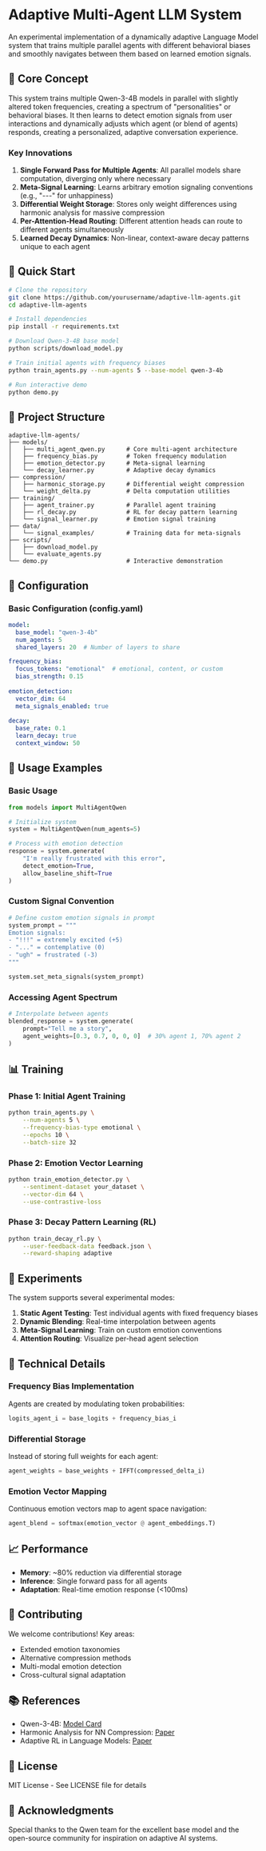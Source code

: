 # Adaptive Multi-Agent LLM System

An experimental implementation of a dynamically adaptive Language Model system that trains multiple parallel agents with different behavioral biases and smoothly navigates between them based on learned emotion signals.

## 🧠 Core Concept

This system trains multiple Qwen-3-4B models in parallel with slightly altered token frequencies, creating a spectrum of "personalities" or behavioral biases. It then learns to detect emotion signals from user interactions and dynamically adjusts which agent (or blend of agents) responds, creating a personalized, adaptive conversation experience.

### Key Innovations

1. **Single Forward Pass for Multiple Agents**: All parallel models share computation, diverging only where necessary
2. **Meta-Signal Learning**: Learns arbitrary emotion signaling conventions (e.g., "---" for unhappiness)
3. **Differential Weight Storage**: Stores only weight differences using harmonic analysis for massive compression
4. **Per-Attention-Head Routing**: Different attention heads can route to different agents simultaneously
5. **Learned Decay Dynamics**: Non-linear, context-aware decay patterns unique to each agent

## 🚀 Quick Start

```bash
# Clone the repository
git clone https://github.com/yourusername/adaptive-llm-agents.git
cd adaptive-llm-agents

# Install dependencies
pip install -r requirements.txt

# Download Qwen-3-4B base model
python scripts/download_model.py

# Train initial agents with frequency biases
python train_agents.py --num-agents 5 --base-model qwen-3-4b

# Run interactive demo
python demo.py
```

## 📁 Project Structure

```
adaptive-llm-agents/
├── models/
│   ├── multi_agent_qwen.py      # Core multi-agent architecture
│   ├── frequency_bias.py        # Token frequency modulation
│   ├── emotion_detector.py      # Meta-signal learning
│   └── decay_learner.py         # Adaptive decay dynamics
├── compression/
│   ├── harmonic_storage.py      # Differential weight compression
│   └── weight_delta.py          # Delta computation utilities
├── training/
│   ├── agent_trainer.py         # Parallel agent training
│   ├── rl_decay.py              # RL for decay pattern learning
│   └── signal_learner.py        # Emotion signal training
├── data/
│   └── signal_examples/         # Training data for meta-signals
├── scripts/
│   ├── download_model.py
│   └── evaluate_agents.py
└── demo.py                      # Interactive demonstration
```

## 🔧 Configuration

### Basic Configuration (config.yaml)
```yaml
model:
  base_model: "qwen-3-4b"
  num_agents: 5
  shared_layers: 20  # Number of layers to share

frequency_bias:
  focus_tokens: "emotional"  # emotional, content, or custom
  bias_strength: 0.15
  
emotion_detection:
  vector_dim: 64
  meta_signals_enabled: true
  
decay:
  base_rate: 0.1
  learn_decay: true
  context_window: 50
```

## 🎯 Usage Examples

### Basic Usage
```python
from models import MultiAgentQwen

# Initialize system
system = MultiAgentQwen(num_agents=5)

# Process with emotion detection
response = system.generate(
    "I'm really frustrated with this error",
    detect_emotion=True,
    allow_baseline_shift=True
)
```

### Custom Signal Convention
```python
# Define custom emotion signals in prompt
system_prompt = """
Emotion signals:
- "!!!" = extremely excited (+5)
- "..." = contemplative (0)
- "ugh" = frustrated (-3)
"""

system.set_meta_signals(system_prompt)
```

### Accessing Agent Spectrum
```python
# Interpolate between agents
blended_response = system.generate(
    prompt="Tell me a story",
    agent_weights=[0.3, 0.7, 0, 0, 0]  # 30% agent 1, 70% agent 2
)
```

## 📊 Training

### Phase 1: Initial Agent Training
```bash
python train_agents.py \
    --num-agents 5 \
    --frequency-bias-type emotional \
    --epochs 10 \
    --batch-size 32
```

### Phase 2: Emotion Vector Learning
```bash
python train_emotion_detector.py \
    --sentiment-dataset your_dataset \
    --vector-dim 64 \
    --use-contrastive-loss
```

### Phase 3: Decay Pattern Learning (RL)
```bash
python train_decay_rl.py \
    --user-feedback-data feedback.json \
    --reward-shaping adaptive
```

## 🧪 Experiments

The system supports several experimental modes:

1. **Static Agent Testing**: Test individual agents with fixed frequency biases
2. **Dynamic Blending**: Real-time interpolation between agents
3. **Meta-Signal Learning**: Train on custom emotion conventions
4. **Attention Routing**: Visualize per-head agent selection

## 🔬 Technical Details

### Frequency Bias Implementation
Agents are created by modulating token probabilities:
```python
logits_agent_i = base_logits + frequency_bias_i
```

### Differential Storage
Instead of storing full weights for each agent:
```python
agent_weights = base_weights + IFFT(compressed_delta_i)
```

### Emotion Vector Mapping
Continuous emotion vectors map to agent space navigation:
```python
agent_blend = softmax(emotion_vector @ agent_embeddings.T)
```

## 📈 Performance

- **Memory**: ~80% reduction via differential storage
- **Inference**: Single forward pass for all agents
- **Adaptation**: Real-time emotion response (<100ms)

## 🤝 Contributing

We welcome contributions! Key areas:
- Extended emotion taxonomies
- Alternative compression methods
- Multi-modal emotion detection
- Cross-cultural signal adaptation

## 📚 References

- Qwen-3-4B: [Model Card](https://huggingface.co/Qwen/Qwen-3-4B)
- Harmonic Analysis for NN Compression: [Paper](https://arxiv.org/example)
- Adaptive RL in Language Models: [Paper](https://arxiv.org/example)

## 📝 License

MIT License - See LICENSE file for details

## 🙏 Acknowledgments

Special thanks to the Qwen team for the excellent base model and the open-source community for inspiration on adaptive AI systems.